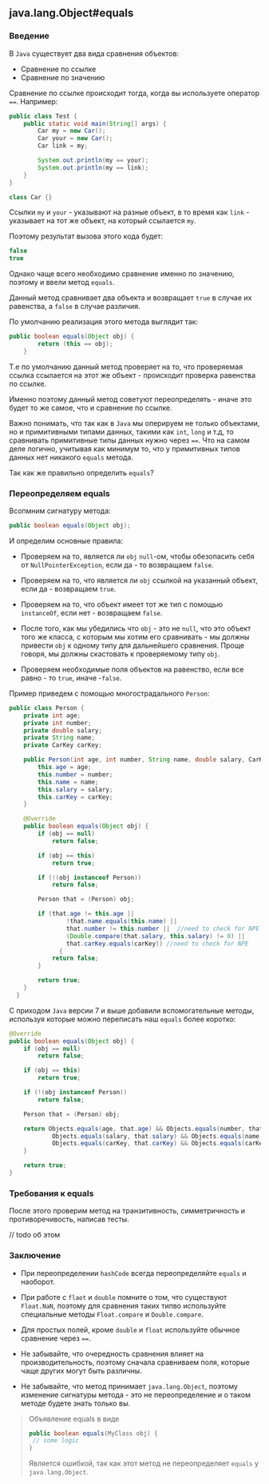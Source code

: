 ## java.lang.Object#equals
### Введение
В `Java` существует два вида сравнения объектов:
* Сравнение по ссылке
* Сравнение по значению

Сравнение по ссылке происходит тогда, когда вы используете оператор `==`.
Например:
```java
public class Test {
    public static void main(String[] args) {
        Car my = new Car();
        Car your = new Car();
        Car link = my;

        System.out.println(my == your);
        System.out.println(my == link);
    }
}

class Car {}
```

Ссылки `my` и `your` - указывают на разные объект, в то время как `link` - указывает на тот же объект, на который ссылается `my`.

Поэтому результат вызова этого кода будет:
```java
false
true
```

Однако чаще всего необходимо сравнение именно по значению, поэтому и ввели метод `equals`.

Данный метод сравнивает два объекта и возвращает `true` в случае их равенства, а `false` в случае различия.

По умолчанию реализация этого метода выглядит так:
```java
public boolean equals(Object obj) {
        return (this == obj);
    }
```

Т.е по умолчанию данный метод проверяет на то, что проверяемая ссылка ссылается на этот же объект - происходит проверка равенства по ссылке.

Именно поэтому данный метод советуют переопределять - иначе это будет то же самое, что и сравнение по ссылке.

Важно понимать, что так как в `Java` мы оперируем не только объектами, но и примитивными типами данных, такими как `int`, `long` и т.д, то сравнивать примитивные типы данных нужно через `==`.
Что на самом деле логично, учитывая как минимум то, что у примитивных типов данных нет никакого `equals` метода.


Так как же правильно определить `equals`?
### Переопределяем equals
Всопмним сигнатуру метода:
```java
public boolean equals(Object obj);
```

И определим основные правила:
* Проверяем на то, является ли `obj` `null`-ом, чтобы обезопасить себя от `NullPointerException`, если да - то возвращаем `false`.

* Проверяем на то, что является ли `obj` ссылкой на указанный объект, если да - возвращаем `true`.

* Проверяем на то, что объект имеет тот же тип с помощью `instanceOf`, если нет - возвращаем `false`.

* После того, как мы убедились что `obj` - это не `null`, что это объект того же класса, с которым мы хотим его сравнивать - мы должны привести `obj` к одному типу для дальнейшего сравнения. Проще говоря, мы должны скастовать к проверяемому типу `obj`.

* Проверяем необходимые поля объектов на равенство, если все равно - то `true`, иначе  -`false`.

Пример приведем с помощью многострадального `Person`:
```java
public class Person {
    private int age;
    private int number;
    private double salary;
    private String name;
    private CarKey carKey;

    public Person(int age, int number, String name, double salary, CarKey carKey) {
        this.age = age;
        this.number = number;
        this.name = name;
        this.salary = salary;
        this.carKey = carKey;
    }

    @Override
    public boolean equals(Object obj) {
        if (obj == null)
            return false;

        if (obj == this)
            return true;

        if (!(obj instanceof Person))
            return false;

        Person that = (Person) obj;

        if (that.age != this.age ||
                !that.name.equals(this.name) ||
                that.number != this.number ||  //need to check for NPE
                (Double.compare(that.salary, this.salary) != 0) ||
                that.carKey.equals(carKey)) //need to check for NPE
              {
            return false;
        }

        return true;
    }
  }
```

С приходом `Java` версии 7 и выше добавили вспомогательные методы, используя которые можно переписать наш `equals` более коротко:
```java
@Override
public boolean equals(Object obj) {
    if (obj == null)
        return false;

    if (obj == this)
        return true;

    if (!(obj instanceof Person))
        return false;

    Person that = (Person) obj;

    return Objects.equals(age, that.age) && Objects.equals(number, that.number) &&
            Objects.equals(salary, that.salary) && Objects.equals(name, that.name) &&
            Objects.equals(carKey, that.carKey) && Objects.equals(carKey, that.carKey);
    }

    return true;
}
```

### Требования к equals
После этого проверим метод на транзитивность, симметричность и противоречивость, написав тесты.

// todo об этом

### Заключение
* При переопределении `hashCode` всегда переопределяйте `equals` и наоборот.

* При работе с `flaot` и `double` помните о том, что существуют `Float.NaN`, поэтому для сравнения таких типво используйте специальные методы `Float.compare` и `Double.compare`.

* Для простых полей, кроме `double` и `float` используйте обычное сравнение через `==`.

* Не забывайте, что очередность сравнения влияет на производительность, поэтому сначала сравниваем поля, которые чаще других могут быть различны.

* Не забывайте, что метод принимает `java.lang.Object`, поэтому изменение сигнатуры метода - это не переопределение и о таком методе будете знать только вы.

> Объявление equals в виде
>```java
> public boolean equals(MyClass obj) {
>  // some logic
> }
> ```
> Является ошибкой, так как этот метод не переопределяет `equals` у `java.lang.Object`.
